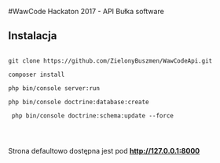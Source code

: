 #WawCode Hackaton 2017 - API Bułka software

## Instalacja
```

git clone https://github.com/ZielonyBuszmen/WawCodeApi.git

composer install

php bin/console server:run

php bin/console doctrine:database:create

 php bin/console doctrine:schema:update --force

 
 
```

Strona defaultowo dostępna jest pod **http://127.0.0.1:8000**